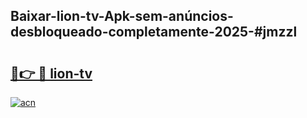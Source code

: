 ## Baixar-lion-tv-Apk-sem-anúncios-desbloqueado-completamente-2025-#jmzzl

# <h2><a href="https://ainizakaria.my?title=lion-tv&ref=20M">🔗👉 🔴 lion-tv</a></h2>

[![acn](https://github.com/user-attachments/assets/0f9c940e-d8b0-45ae-aac7-cd30a18b3e1c)](https://ainizakaria.my?title=lion-tv&ref=20M)


